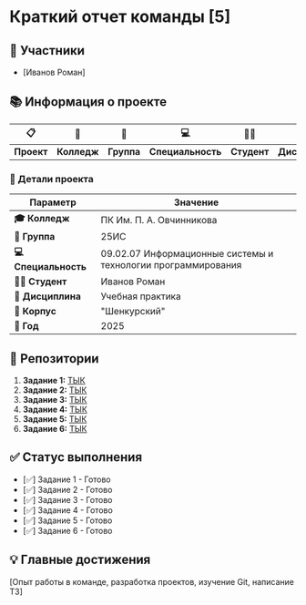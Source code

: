 # Краткий отчет команды [5]

## 👥 Участники
- [Иванов Роман]

## 📚 Информация о проекте

<div align="center">

| 📋 | 🏫 | 👥 | 💻 | 👨‍🎓 | 📖 | 🏢 |
|----|----|----|----|-----|----|----|
| **Проект** | **Колледж** | **Группа** | **Специальность** | **Студент** | **Дисциплина** | **Корпус** |

</div>

### 🎯 Детали проекта
| Параметр | Значение |
|----------|----------|
| **🎓 Колледж** | ПК Им. П. А. Овчинникова |
| **👥 Группа** | 25ИС |
| **💻 Специальность** | 09.02.07 Информационные системы и технологии программирования |
| **👨‍🎓 Студент** | Иванов Роман |
| **📖 Дисциплина** | Учебная практика |
| **🏢 Корпус** | "Шенкурский" |
| **📅 Год** | 2025 |

## 📁 Репозитории
1. **Задание 1:** [ТЫК](https://github.com/ri999988886666-pixel/Task1-Roman)
2. **Задание 2:** [ТЫК](https://github.com/ri999988886666-pixel/Task2-Roman)
3. **Задание 3:** [ТЫК](https://github.com/ri999988886666-pixel/Task3-Roman)
4. **Задание 4:** [ТЫК](https://github.com/ri999988886666-pixel/Task-2.1-Roman)
5. **Задание 5:** [ТЫК](https://github.com/ri999988886666-pixel/Task4-Roman)
6. **Задание 6:** [ТЫК](https://github.com/ri999988886666-pixel/final-reports)

## ✅ Статус выполнения
- [✅] Задание 1 - Готово
- [✅] Задание 2 - Готово
- [✅] Задание 3 - Готово
- [✅] Задание 4 - Готово
- [✅] Задание 5 - Готово
- [✅] Задание 6 - Готово

## 💡 Главные достижения
[Опыт работы в команде, разработка проектов, изучение Git, написание ТЗ]
